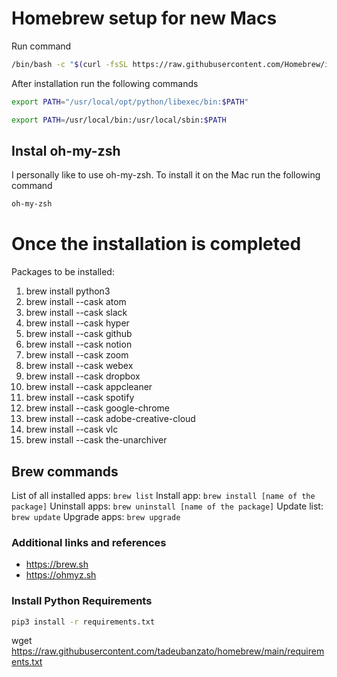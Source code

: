 # Homebrew setup for new Macs
Run command
```bash
/bin/bash -c "$(curl -fsSL https://raw.githubusercontent.com/Homebrew/install/HEAD/install.sh)"
```
After installation run the following commands
```bash
export PATH="/usr/local/opt/python/libexec/bin:$PATH"
```
```bash
export PATH=/usr/local/bin:/usr/local/sbin:$PATH
```
## Instal oh-my-zsh
I personally like to use oh-my-zsh.
To install it on the Mac run the following command
```bash
oh-my-zsh
```

# Once the installation is completed
Packages to be installed:
1. brew install python3
2. brew install --cask atom
3. brew install --cask slack
4. brew install --cask hyper
5. brew install --cask github
6. brew install --cask notion
7. brew install --cask zoom
8. brew install --cask webex
9. brew install --cask dropbox
10. brew install --cask appcleaner
11. brew install --cask spotify
12. brew install --cask google-chrome
13. brew install --cask adobe-creative-cloud
14. brew install --cask vlc
15. brew install --cask the-unarchiver

## Brew commands
List of all installed apps: `brew list`
Install app: `brew install [name of the package]`
Uninstall apps: `brew uninstall [name of the package]`
Update list: `brew update`
Upgrade apps: `brew upgrade`

### Additional links and references
- https://brew.sh
- https://ohmyz.sh

### Install Python Requirements
```bash
pip3 install -r requirements.txt
```

wget https://raw.githubusercontent.com/tadeubanzato/homebrew/main/requirements.txt
